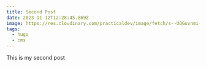 ```yaml
---
title: Second Post
date: 2023-11-12T12:28:45.869Z
image: https://res.cloudinary.com/practicaldev/image/fetch/s--UQGuvnmi--/c_imagga_scale,f_auto,fl_progressive,h_420,q_auto,w_1000/https://dev-to-uploads.s3.amazonaws.com/i/b1lyoc46o17ta00edbxr.jpg
tags:
  - hugo
  - cms
---
```

This is my second post